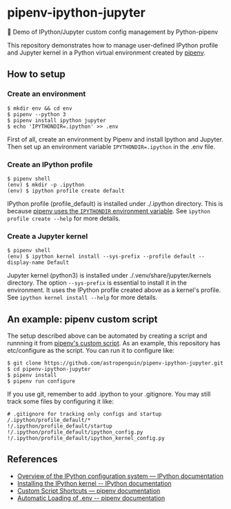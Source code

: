 # pipenv-ipython-jupyter
:penguin: Demo of IPython/Jupyter custom config management by Python-pipenv

This repository demonstrates how to manage user-defined IPython profile and Jupyter kernel in a Python virtual environment created by [pipenv](https://pipenv.readthedocs.io/en/latest/).

## How to setup

### Create an environment

```shell
$ mkdir env && cd env
$ pipenv --python 3
$ pipenv install ipython jupyter
$ echo 'IPYTHONDIR=.ipython' >> .env
```

First of all, create an environment by Pipenv and install Ipython and Jupyter.
Then set up an environment variable `IPYTHONDIR=.ipython` in the .env file.

### Create an IPython profile

```shell
$ pipenv shell
(env) $ mkdir -p .ipython
(env) $ ipython profile create default
```

IPython profile (profile_default) is installed under ./.ipython directory.
This is because [pipenv uses the `IPYTHONDIR` environment variable](https://pipenv.readthedocs.io/en/latest/advanced/#automatic-loading-of-env).
See `ipython profile create --help` for more details.

### Create a Jupyter kernel

```shell
$ pipenv shell
(env) $ ipython kernel install --sys-prefix --profile default --display-name Default
```

Jupyter kernel (python3) is installed under ./.venv/share/jupyter/kernels directory.
The option `--sys-prefix` is essential to install it in the environment.
It uses the IPython profile created above as a kernel's profile.
See `ipython kernel install --help` for more details.

## An example: pipenv custom script

The setup described above can be automated by creating a script and runnning it from [pipenv's custom script](https://pipenv.readthedocs.io/en/latest/advanced/#custom-script-shortcuts).
As an example, this repository has etc/configure as the script.
You can run it to configure like:

```shell
$ git clone https://github.com/astropenguin/pipenv-ipython-jupyter.git
$ cd pipenv-ipython-jupyter
$ pipenv install
$ pipenv run configure
```

If you use git, remember to add .ipython to your .gitignore.
You may still track some files by configuring it like:

```
# .gitignore for tracking only configs and startup
/.ipython/profile_default/*
!/.ipython/profile_default/startup
!/.ipython/profile_default/ipython_config.py
!/.ipython/profile_default/ipython_kernel_config.py
```

## References

+ [Overview of the IPython configuration system — IPython documentation](https://ipython.readthedocs.io/en/stable/development/config.html)
+ [Installing the IPython kernel -- IPython documentation](https://ipython.readthedocs.io/en/stable/install/kernel_install.html)
+ [Custom Script Shortcuts — pipenv documentation](https://pipenv.readthedocs.io/en/latest/advanced/#custom-script-shortcuts)
+ [Automatic Loading of .env -- pipenv documentation](https://pipenv.readthedocs.io/en/latest/advanced/#automatic-loading-of-env)
